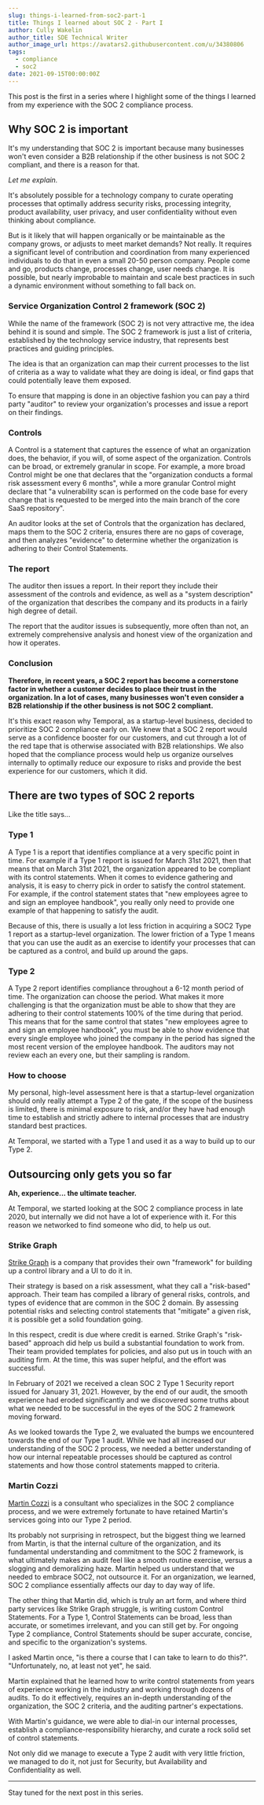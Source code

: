 ```yaml
---
slug: things-i-learned-from-soc2-part-1
title: Things I learned about SOC 2 - Part I
author: Cully Wakelin
author_title: SDE Technical Writer
author_image_url: https://avatars2.githubusercontent.com/u/34380806
tags:
  - compliance
  - soc2
date: 2021-09-15T00:00:00Z
---
```


<!--truncate-->

This post is the first in a series where I highlight some of the things I learned from my experience with the SOC 2 compliance process.

## Why SOC 2 is important

It's my understanding that SOC 2 is important because many businesses won't even consider a B2B relationship if the other business is not SOC 2 compliant, and there is a reason for that.

*Let me explain.*

It's absolutely possible for a technology company to curate operating processes that optimally address security risks, processing integrity, product availability, user privacy, and user confidentiality without even thinking about compliance.

But is it likely that will happen organically or be maintainable as the company grows, or adjusts to meet market demands?
Not really.
It requires a significant level of contribution and coordination from many experienced individuals to do that in even a small 20-50 person company.
People come and go, products change, processes change, user needs change.
It is possible, but nearly improbable to maintain and scale best practices in such a dynamic environment without something to fall back on.

### Service Organization Control 2 framework (SOC 2)

While the name of the framework (SOC 2) is not very attractive me, the idea behind it is sound and simple.
The SOC 2 framework is just a list of criteria, established by the technology service industry, that represents best practices and guiding principles.

The idea is that an organization can map their current processes to the list of criteria as a way to validate what they are doing is ideal, or find gaps that could potentially leave them exposed.

To ensure that mapping is done in an objective fashion you can pay a third party "auditor" to review your organization's processes and issue a report on their findings.

### Controls

A Control is a statement that captures the essence of what an organization does, the behavior, if you will, of some aspect of the organization.
Controls can be broad, or extremely granular in scope.
For example, a more broad Control might be one that declares that the "organization conducts a formal risk assessment every 6 months", while a more granular Control might declare that "a vulnerability scan is performed on the code base for every change that is requested to be merged into the main branch of the core SaaS repository".

An auditor looks at the set of Controls that the organization has declared, maps them to the SOC 2 criteria, ensures there are no gaps of coverage, and then analyzes "evidence" to determine whether the organization is adhering to their Control Statements.

### The report

The auditor then issues a report.
In their report they include their assessment of the controls and evidence, as well as a "system description" of the organization that describes the company and its products in a fairly high degree of detail.

The report that the auditor issues is subsequently, more often than not, an extremely comprehensive analysis and honest view of the organization and how it operates.

### Conclusion

**Therefore, in recent years, a SOC 2 report has become a cornerstone factor in whether a customer decides to place their trust in the organization.
In a lot of cases, many businesses won't even consider a B2B relationship if the other business is not SOC 2 compliant.**

It's this exact reason why Temporal, as a startup-level business, decided to prioritize SOC 2 compliance early on.
We knew that a SOC 2 report would serve as a confidence booster for our customers, and cut through a lot of the red tape that is otherwise associated with B2B relationships.
We also hoped that the compliance process would help us organize ourselves internally to optimally reduce our exposure to risks and provide the best experience for our customers, which it did.

## There are two types of SOC 2 reports

Like the title says...

### Type 1

A Type 1 is a report that identifies compliance at a very specific point in time.
For example if a Type 1 report is issued for March 31st 2021, then that means that on March 31st 2021, the organization appeared to be compliant with its control statements.
When it comes to evidence gathering and analysis, it is easy to cherry pick in order to satisfy the control statement.
For example, if the control statement states that "new employees agree to and sign an employee handbook", you really only need to provide one example of that happening to satisfy the audit.

Because of this, there is usually a lot less friction in acquiring a SOC2 Type 1 report as a startup-level organization.
The lower friction of a Type 1 means that you can use the audit as an exercise to identify your processes that can be captured as a control, and build up around the gaps.

### Type 2

A Type 2 report identifies compliance throughout a 6-12 month period of time.
The organization can choose the period.
What makes it more challenging is that the organization must be able to show that they are adhering to their control statements 100% of the time during that period.
This means that for the same control that states "new employees agree to and sign an employee handbook", you must be able to show evidence that every single employee who joined the company in the period has signed the most recent version of the employee handbook.
The auditors may not review each an every one, but their sampling is random.

### How to choose

My personal, high-level assessment here is that a startup-level organization should only really attempt a Type 2 of the gate, if the scope of the business is limited, there is minimal exposure to risk, and/or they have had enough time to establish and strictly adhere to internal processes that are industry standard best practices.

At Temporal, we started with a Type 1 and used it as a way to build up to our Type 2.

## Outsourcing only gets you so far

**Ah, experience... the ultimate teacher.**

At Temporal, we started looking at the SOC 2 compliance process in late 2020, but internally we did not have a lot of experience with it.
For this reason we networked to find someone who did, to help us out.

### Strike Graph

[Strike Graph](https://www.strikegraph.com/) is a company that provides their own "framework" for building up a control library and a UI to do it in.

Their strategy is based on a risk assessment, what they call a "risk-based" approach.
Their team has compiled a library of general risks, controls, and types of evidence that are common in the SOC 2 domain.
By assessing potential risks and selecting control statements that "mitigate" a given risk, it is possible get a solid foundation going.

In this respect, credit is due where credit is earned.
Strike Graph's "risk-based" approach did help us build a substantial foundation to work from.
Their team provided templates for policies, and also put us in touch with an auditing firm.
At the time, this was super helpful, and the effort was successful.

In February of 2021 we received a clean SOC 2 Type 1 Security report issued for January 31, 2021.
However, by the end of our audit, the smooth experience had eroded significantly and we discovered some truths about what we needed to be successful in the eyes of the SOC 2 framework moving forward.

As we looked towards the Type 2, we evaluated the bumps we encountered towards the end of our Type 1 audit.
While we had all increased our understanding of the SOC 2 process, we needed a better understanding of how our internal repeatable processes should be captured as control statements and how those control statements mapped to criteria.

### Martin Cozzi

[Martin Cozzi](https://www.marana.io/) is a consultant who specializes in the SOC 2 compliance process, and we were extremely fortunate to have retained Martin's services going into our Type 2 period.

Its probably not surprising in retrospect, but the biggest thing we learned from Martin, is that the internal culture of the organization, and its fundamental understanding and commitment to the SOC 2 framework, is what ultimately makes an audit feel like a smooth routine exercise, versus a slogging and demoralizing haze.
Martin helped us understand that we needed to embrace SOC2, not outsource it.
For an organization, we learned, SOC 2 compliance essentially affects our day to day way of life.

The other thing that Martin did, which is truly an art form, and where third party services like Strike Graph struggle, is writing custom Control Statements.
For a Type 1, Control Statements can be broad, less than accurate, or sometimes irrelevant, and you can still get by.
For ongoing Type 2 compliance, Control Statements should be super accurate, concise, and specific to the organization's systems.

I asked Martin once, "is there a course that I can take to learn to do this?".
"Unfortunately, no, at least not yet", he said.

Martin explained that he learned how to write control statements from years of experience working in the industry and working through dozens of audits.
To do it effectively, requires an in-depth understanding of the organization, the SOC 2 criteria, and the auditing partner's expectations.

With Martin's guidance, we were able to dial-in our internal processes, establish a compliance-responsibility hierarchy, and curate a rock solid set of control statements.

Not only did we manage to execute a Type 2 audit with very little friction, we managed to do it, not just for Security, but Availability and Confidentiality as well.

---

Stay tuned for the next post in this series.
